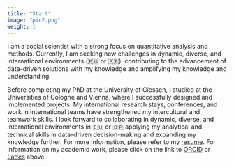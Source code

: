 ```yaml
---
title: "Start"
image: "pic2.png"
weight: 1
---
```


I am a social scientist with a strong focus on quantitative analysis and methods. Currently, I am seeking new challenges in dynamic, diverse, and international environments (🇪🇺 or 🇧🇷), contributing to the advancement of data-driven solutions with my knowledge and amplifying my knowledge and understanding. 

Before completing my PhD at the University of Giessen, I studied at the Universities of Cologne and Vienna, where I successfully designed and implemented projects. My international research stays, conferences, and work in international teams have strengthened my intercultural and teamwork skills. I look forward to collaborating in dynamic, diverse, and international environments in 🇪🇺 or 🇧🇷 applying my analytical and technical skills in data-driven decision-making and expanding my knowledge further. For more information, please refer to my [resume](https://bpkleer.github.io/files/resume-kleer-br.pdf). For information on my academic work, please click on the link to [ORCID](https://orcid.org/0000-0003-1935-387X) or [Lattes](http://lattes.cnpq.br/4785970328498860) above. 